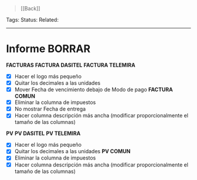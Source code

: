 > [[Back]]

Tags: 
Status: 
Related: 

___

# Informe BORRAR

**FACTURAS**
**FACTURA DASITEL**
**FACTURA TELEMIRA**
- [x] Hacer el logo más pequeño
- [x] Quitar los decimales a las unidades
- [x] Mover Fecha de vencimiento debajo de Modo de pago
**FACTURA COMUN**
- [x] Eliminar la columna de impuestos
- [x] No mostrar Fecha de entrega
- [x] Hacer columna descripción más ancha (modificar proporcionalmente el tamaño de las columnas)

**PV**
**PV DASITEL**
**PV TELEMIRA**
- [x] Hacer el logo más pequeño
- [x] Quitar los decimales a las unidades
**PV COMUN**
- [x] Eliminar la columna de impuestos
- [x] Hacer columna descripción más ancha (modificar proporcionalmente el tamaño de las columnas)
